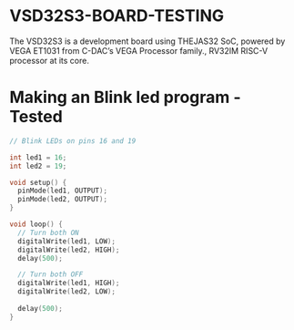 # VSD32S3-BOARD-TESTING
The VSD32S3 is a development board using THEJAS32 SoC, powered by VEGA ET1031 from C-DAC’s VEGA Processor family., RV32IM RISC-V processor at its core.

# Making an Blink led program - Tested 
``` c
// Blink LEDs on pins 16 and 19

int led1 = 16;
int led2 = 19;

void setup() {
  pinMode(led1, OUTPUT);
  pinMode(led2, OUTPUT);
}

void loop() {
  // Turn both ON
  digitalWrite(led1, LOW);
  digitalWrite(led2, HIGH);
  delay(500);

  // Turn both OFF
  digitalWrite(led1, HIGH);
  digitalWrite(led2, LOW);
  
  delay(500);
}

```
